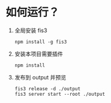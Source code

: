 如何运行？
========================

1. 全局安装 fis3

    ```
    npm install -g fis3
    ```
2. 安装本项目需要插件

    ```
    npm install
    ```
3. 发布到 output 并预览

    ```
    fis3 release -d ./output
    fis3 server start --root ./output
    ```
